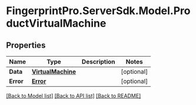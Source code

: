 # FingerprintPro.ServerSdk.Model.ProductVirtualMachine
## Properties

Name | Type | Description | Notes
------------ | ------------- | ------------- | -------------
**Data** | [**VirtualMachine**](VirtualMachine.md) |  | [optional] 
**Error** | [**Error**](Error.md) |  | [optional] 

[[Back to Model list]](../README.md#documentation-for-models) [[Back to API list]](../README.md#documentation-for-api-endpoints) [[Back to README]](../README.md)

